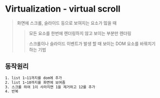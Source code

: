 # Virtualization - virtual scroll

> 화면에 스크롤, 슬라이드 등으로 보여지는 요소가 많을 때
>
> > 모든 요소를 한번에 렌더링하지 않고 보이는 부분만 렌더링
> >
> > 스크롤이나 슬라이드 이벤트가 발생 할 때 보이는 DOM 요소를 바꿔치기하는 기법

## 동작원리

```txt
1. list 1~11까지를 dom에 추가
2. list 1~10까지를 화면에 보여줌
3. 스크롤 하여 1이 사라지면 1을 제거하고 12를 추가
4. 반복
```
